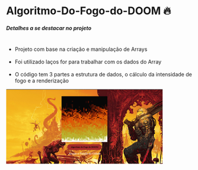 # Algoritmo-Do-Fogo-do-DOOM 🔥
 <style>
       img {
       margin:auto;
       }
</style>
   



<h5>Detalhes a se destacar no projeto</h5>

<ul>
     <li>Projeto com base na criação e manipulação de Arrays</li>
     <li>Foi utilizado laços for para trabalhar com os dados do Array</li>
     <li>O código tem 3 partes  a estrutura de dados, o cálculo da intensidade de fogo e a renderização</li>
</ul>

       
 <img src="Screenshot_73 1.png" alt="">
 
